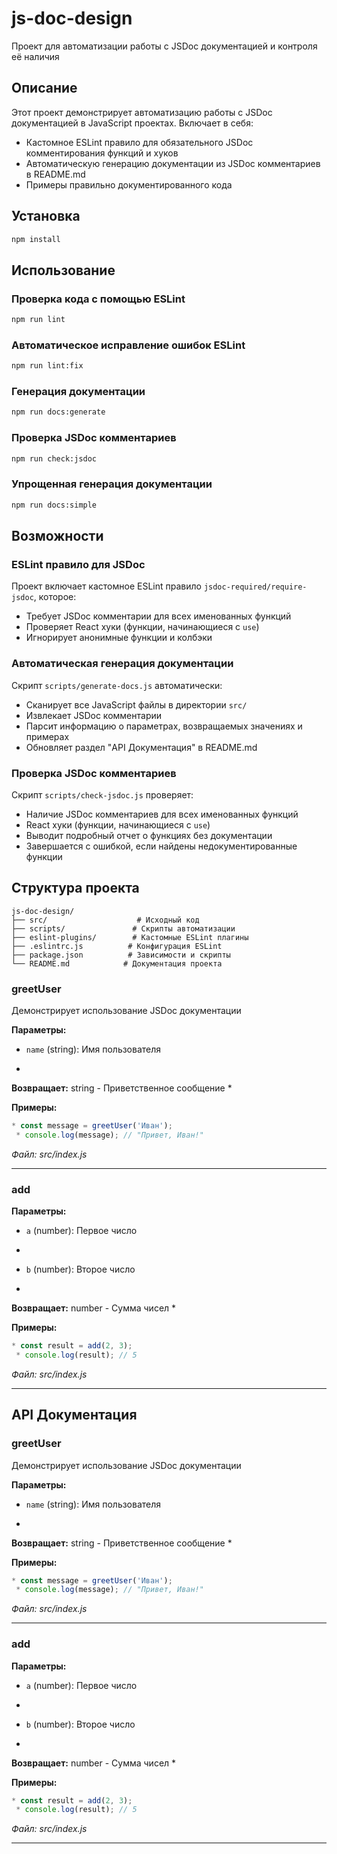 # js-doc-design

Проект для автоматизации работы с JSDoc документацией и контроля её наличия

## Описание

Этот проект демонстрирует автоматизацию работы с JSDoc документацией в JavaScript проектах. Включает в себя:

- Кастомное ESLint правило для обязательного JSDoc комментирования функций и хуков
- Автоматическую генерацию документации из JSDoc комментариев в README.md
- Примеры правильно документированного кода

## Установка

```bash
npm install
```

## Использование

### Проверка кода с помощью ESLint

```bash
npm run lint
```

### Автоматическое исправление ошибок ESLint

```bash
npm run lint:fix
```

### Генерация документации

```bash
npm run docs:generate
```

### Проверка JSDoc комментариев

```bash
npm run check:jsdoc
```

### Упрощенная генерация документации

```bash
npm run docs:simple
```

## Возможности

### ESLint правило для JSDoc

Проект включает кастомное ESLint правило `jsdoc-required/require-jsdoc`, которое:

- Требует JSDoc комментарии для всех именованных функций
- Проверяет React хуки (функции, начинающиеся с `use`)
- Игнорирует анонимные функции и колбэки

### Автоматическая генерация документации

Скрипт `scripts/generate-docs.js` автоматически:

- Сканирует все JavaScript файлы в директории `src/`
- Извлекает JSDoc комментарии
- Парсит информацию о параметрах, возвращаемых значениях и примерах
- Обновляет раздел "API Документация" в README.md

### Проверка JSDoc комментариев

Скрипт `scripts/check-jsdoc.js` проверяет:

- Наличие JSDoc комментариев для всех именованных функций
- React хуки (функции, начинающиеся с `use`)
- Выводит подробный отчет о функциях без документации
- Завершается с ошибкой, если найдены недокументированные функции

## Структура проекта

```
js-doc-design/
├── src/                    # Исходный код
├── scripts/               # Скрипты автоматизации
├── eslint-plugins/        # Кастомные ESLint плагины
├── .eslintrc.js          # Конфигурация ESLint
├── package.json          # Зависимости и скрипты
└── README.md            # Документация проекта
```

### greetUser

Демонстрирует использование JSDoc документации

**Параметры:**

- `name` (string): Имя пользователя
 *

**Возвращает:** string - Приветственное сообщение
 *

**Примеры:**

```javascript
* const message = greetUser('Иван');
 * console.log(message); // "Привет, Иван!"
```

*Файл: src/index.js*

---

### add

**Параметры:**

- `a` (number): Первое число
 *
- `b` (number): Второе число
 *

**Возвращает:** number - Сумма чисел
 *

**Примеры:**

```javascript
* const result = add(2, 3);
 * console.log(result); // 5
```

*Файл: src/index.js*

---

## API Документация

### greetUser

Демонстрирует использование JSDoc документации

**Параметры:**

- `name` (string): Имя пользователя
 *

**Возвращает:** string - Приветственное сообщение
 *

**Примеры:**

```javascript
* const message = greetUser('Иван');
 * console.log(message); // "Привет, Иван!"
```

*Файл: src/index.js*

---

### add

**Параметры:**

- `a` (number): Первое число
 *
- `b` (number): Второе число
 *

**Возвращает:** number - Сумма чисел
 *

**Примеры:**

```javascript
* const result = add(2, 3);
 * console.log(result); // 5
```

*Файл: src/index.js*

---

